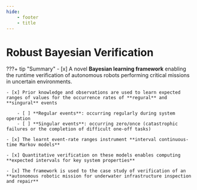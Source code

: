 ```yaml
---
hide:
    - footer
    - title
---
```

# Robust Bayesian Verification 

<!-- Xingyu Zhao, Simos Gerasimou, Radu Calinescu, Calum Imrie, Valentin Robu, and David Flynn -->


???+ tip "Summary"
    - [x] A novel **Bayesian learning framework** enabling the runtime verification of autonomous robots performing critical missions in uncertain environments.

    - [x] Prior knowledge and observations are used to learn expected ranges of values for the occurrence rates of **regural** and **singural** events

        - [ ] **Regular events**: occurring regularly during system operation
        - [ ] **Singular events**: occurring zero/once (catastrophic failures or the completion of difficult one-off tasks)
    
    - [x] The learnt event-rate ranges instrument **interval continuous-time Markov models** 
    
    - [x] Quantitative verification on these models enables computing **expected intervals for key system properties**

    - [x] The framework is used to the case study of verification of an **autonomous robotic mission for underwater infrastructure inspection and repair**
